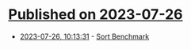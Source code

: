 # [Published on 2023-07-26](index.md)

* [2023-07-26, 10:13:31](https://lobste.rs/s/hdsg1n/sort_benchmark) - [Sort Benchmark](https://sortbenchmark.org/)
